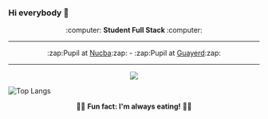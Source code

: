### Hi everybody 👋

<!--
**Cristianaaguirre/Cristianaaguirre** is a ✨ _special_ ✨ repository because its `README.md` (this file) appears on your GitHub profile.

Here are some ideas to get you started:

- 🔭 I’m currently working on ...
- 🌱 I’m currently learning ...
- 👯 I’m looking to collaborate on ...
- 🤔 I’m looking for help with ...
- 💬 Ask me about ...
- 📫 How to reach me: ...
- 😄 Pronouns: ...
- ⚡ Fun fact: ...
-->
<p align="center">:computer: <b>Student Full Stack </b> :computer:</p>
<hr>
<p align="center">
:zap:Pupil at <a href="https://github.com/nucba">Nucba</a>:zap: - :zap:Pupil at <a href="https://github.com/guayerd">Guayerd</a>:zap:
</p>
<hr/>
<p align="center"><img src="https://github-readme-stats.vercel.app/api?username=alexiszarahttps&&show_icons=true&title_color=00fa9a&icon_color=00c87b&text_color=00fa9a&bg_color=191919&count_private=true"></p>

![Top Langs](https://github-readme-stats.vercel.app/api/top-langs/?username=alexiszarahttps&bg_color=000000&text_color=FFFFFF&title_color=159E4A&langs_count=10&card_width=1000&layout=compact)

<p align="center">🍕🌭 <b>Fun fact: I'm always eating!</b> 🍔🥟</p>
